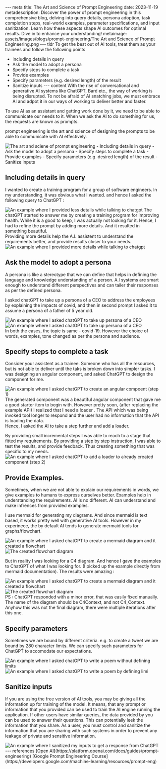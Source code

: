 --- meta 
title: The Art and Science of Prompt Engineering
date: 2023-11-19
metadescription: Discover the power of prompt engineering in this comprehensive blog, delving into query details, persona adoption, task completion steps, real-world examples, parameter specifications, and input sanitization. Learn how these aspects shape AI outcomes for optimal results. Dive in to enhance your understanding!
metaimage: assets/images/blogs/prompt-engineering/The Art and Science of Prompt Engineering.png
--- tldr 
To get the best out of AI tools, treat them as your trainees and follow the following points
- Including details in query
- Ask the model to adopt a persona
- Specify steps to complete a task
- Provide examples
- Specify parameters (e.g. desired length) of the result
- Sanitize inputs
--- content 
With the rise of conversational and generative AI systems like ChatGPT, Bard etc., the way of working is being disrupted. To not be afraid of AI snatching jobs, we must embrace AI and adpot it in our ways of working to deliver better and faster.


To use AI as an assistant and getting work done by it, we need to be able to communicate our needs to it. When we ask the AI to do something for us, the requests are known as prompts.

prompt engineering is the art and science of designing the prompts to be able to communicate with AI effectively.

<div class="responsive-container">
<img src="assets/images/blogs/prompt-engineering/The Art and Science of Prompt Engineering.png" alt="The art and sciene of prompt engineering" class="responsive-image-400" style="max-height:400p">

<span class="width50 inline-block-text">
- Including details in query
- Ask the model to adopt a persona
- Specify steps to complete a task
- Provide examples
- Specify parameters (e.g. desired length) of the result
- Sanitize inputs
</span>
</div>



## Including details in query
I wanted to create a training program for a group of software engineers. In my understanding, it was obvious what I wanted. and hence I asked the following query to ChatGPT :

<div class="responsive-container">
<img src="assets/images/blogs/prompt-engineering/training-program-less-details.png" alt="An example where I provided less details while talking to chatgpt" class="responsive-image-400" style="max-height:400p">

<span class="width50 inline-block-text">
The chatGPT started to answer me by creating a training program for improving health. While it is a good to keep, I was actually not looking for it.
Hence, I had to refine the prompt by adding more details. And it resulted in something beautiful.
</span>
</div>


<div class="responsive-container">

<span class="width50 inline-block-text">
Providing more details help the A.I. assistent to understand the requirements better, and provide results closer to your needs.
</span>
<img src="assets/images/blogs/prompt-engineering/training-program-more-details.png" alt="An example where I provided more details while talking to chatgpt" class="responsive-image-400" style="max-height:400p">
</div>






## Ask the model to adopt a persona
A persona is like a stereotype that we can define that helps in defining the language and knowledge understanding of a person. A.I systems are smart enough to understand different perspectives and can tailer their responses as per the defined persona.


I asked chatGPT to take up a persona of a CEO to address the employees by explaining the impacts of covid, and then in second prompt I asked it to assume a persona of a father of 5 year old. 
<div class="flex-container">
<img src="assets/images/blogs/prompt-engineering/persona-ceo.png" alt="An example where I asked chatGPT to take up persona of a CEO" class="responsive-image-400 width50"/>
<img src="assets/images/blogs/prompt-engineering/persona-father.png" alt="An example where I asked chatGPT to take up persona of a CEO" class="responsive-image-400 width50" />
</div>
In both the cases, the topic is same - covid-19. However the choice of words, examples, tone changed as per the persona and audience.

## Specify steps to complete a task
Consider your assistent as a trainee. Someone who has all the resources, but is not able to deliver until the taks is broken down into simpler tasks.
I was designing an angular component, and asked ChatGPT to design the component for me.
<br>
<div class="responsive-container">
<img src="assets/images/blogs/prompt-engineering/step-1.png" alt="An example where I asked chatGPT to create an angular compoent (step 1)" class="responsive-image-400 width50"/>
<span class="width50 inline-block-text">
The generated component was a beautiful angular component that gave me a good starter item to begin with. 
However pretty soon, (after replacing the example API) I realized that I need a loader .
The API which was being invoked tool longer to respond and the user had no information that the API is loading the data.
</span>
</div>
<div class="responsive-container">
<span class="width50 inline-block-text">
Hence, I asked the AI to take a step further and add a loader.

By providing small incremental steps I was able to reach to a stage that fitted my requirements. 
By providing a step by step instruction, I was able to test the results, and provide feedback. Thus creating something that was specific to my needs.
</span>
<img src="assets/images/blogs/prompt-engineering/step-2.png" alt="An example where I asked chatGPT to add a loader to already created component (step 2)" class="responsive-image-400 width50"/>
</div>

## Provide Examples.
Sometimes, when we are not able to explain our requirements in words, we give examples to humans to express ourselves better. Examples help in understanding the requirements. AI is no different. AI can understand and make infrences from provided examples.

I use mermaid for generating my diagrams. And since mermaid is text based, it works pretty well with generative AI tools. However in my experinece, the by default AI tends to generate mermaid tools for graphs/flowchart.
<div class="responsive-container">

<img src="assets/images/blogs/prompt-engineering/flowchart.png" alt="An example where I asked chatGPT to create a mermaid diagram and it created a flowchart" class="responsive-image-400 width50"/>

<img src="assets/mmd/tech/arch.png" alt="The created flowchart diagram" class="responsive-image-400 width50"/>
</div>

But in reality I was looking for a C4 diagram. And hence I gave the examples to ChatGPT of what I was looking for. (I picked up the example directly from mermaid documentation). The results were amazing :

<div class="responsive-container">

<img src="assets/images/blogs/prompt-engineering/c4.png" alt="An example where I asked chatGPT to create a mermaid diagram and it created a flowchart" class="responsive-image-400 width50"/>

<img src="assets/mmd/tech/arch2.png" alt="The created flowchart diagram" class="responsive-image-400 width50"/>
</div>
PS : ChatGPT responded with a minor error, that was easily fixed manually. The name of the diagram should be C4Context, and not C4_Context. Anyhow this was not the final diagram, there were multiple iterations after this one.

## Specify parameters
Sometimes we are bound by different criteria. e.g. to create a tweet we are bound by 280 character limits. We can specify such parameters for ChatGPT to accomodate our expectations.

<div class="responsive-container">

<img src="assets/images/blogs/prompt-engineering/limit-default.png" alt="An example where I asked chatGPT to write a poem without defining limits" class="responsive-image-400 width50"/>

<img src="assets/images/blogs/prompt-engineering/limit-280.png" alt="An example where I asked chatGPT to write a poem by defining limi" class="responsive-image-400 width50"/>
</div>

## Sanitize inputs
If you are using the free version of AI tools, you may be giving all the information up for training of the model. It means, that any prompt or information that you provided can be used to train the AI engine running the application. If other users have similar queries, the data provided by you can be used to answer their questions. This can potentially leek the information that you share.
As a user, you must control and sanitize the information that you are sharing with such systems in order to prevent any leakage of private and sensitive information.

<img src="assets/images/blogs/prompt-engineering/sanitized.png" alt="An example where I sanitized my inputs to get a response from ChatGPT" class="responsive-image-400 width50"/>
--- references
[Open AI](https://platform.openai.com/docs/guides/prompt-engineering)
[Google Prompt Engineering Course](https://developers.google.com/machine-learning/resources/prompt-eng)
